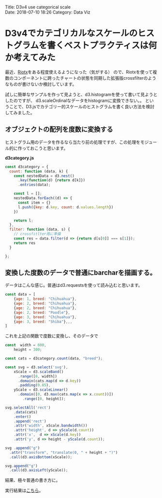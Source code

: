 Title: D3v4 use categorical scale  
Date: 2018-07-10 18:26
Category: Data Viz

# D3v4でカテゴリカルなスケールのヒストグラムを書くベストプラクティスは何か考えてみた 

最近、[Riotx](https://qiita.com/elastic/items/dfadc8da4cc22bddfb15)をある程度使えるようになった（気がする）
ので、Riotxを使って複数のコンポーネントに跨ったチャートの状態を同期した拡張版crossfilterのようなものが書けないか検討しています。

試しに簡単なサンプルを作って見ようと、d3.histogramを使って書いて見ようとしたのですが、
d3.scaleOrdinalなデータをhistogramに変換できない。。
ということで、D3.jsでカテゴリー的スケールのヒストグラムを書く良い方法を検討してみました。

## オブジェクトの配列を度数に変換する

ヒストグラム用のデータを作るなら当たり前の処理ですが、この処理をモジュール的に作っておこうと思います。

__d3category.js__
```javascript
const d3category = {
  count: function (data, k) {
    const nestedData = d3.nest()
      .key(function(d) {return d[k]})
      .entries(data);

    const l = [];
    nestedData.forEach((d) => {
      const item = {}
      l.push({key: d.key, count: d.values.length})
    })

    return l;
  },
  filter: function (data, s) {
    // crossfitlter用に準備
    const res = data.filter(d => {return d[s[0]] === s[1]});
    return res
  }

};
```

## 変換した度数のデータで普通にbarcharを描画する。

データはこんな感じ。普通はd3.requestsを使って読み込むと思います。
```javascript
const data = [
    {age: 1, breed: "Chihuahua"},
    {age: 2, breed: "Chihuahua"},
    {age: 2, breed: "Chihuahua"},
    {age: 2, breed: "Poodle"},
    {age: 3, breed: "Chihuahua"},
    {age: 3, breed: "Shiba"},,,
]
```

これを上記の関数で度数に変換し、そのデータで
```javascript
const  width = 600,
    height = 300;

const cats = d3category.count(data, "breed");

const svg = d3.select('svg'),
    xScale = d3.scaleBand()
      .range([0, width])
      .domain(cats.map(d => d.key))
      .padding(0.05),
    yScale = d3.scaleLinear()
      .domain([0, d3.max(cats.map(x => x.count))])
        .range([0, height]);

svg.selectAll('rect')
    .data(cats)
    .enter()
    .append('rect')
    .attr('width', xScale.bandwidth())
    .attr('height', d => yScale(d.count))
    .attr('x',  d => xScale(d.key))
    .attr('y', d => height - yScale(d.count));

svg .append("g")
  .attr("transform", "translate(0, " + height + ")")
  .call(d3.axisBottom(xScale));

svg.append("g")
  .call(d3.axisLeft(yScale));

```
結果、極々普通の書き方に。

実行結果は[こちら](https://codepen.io/dogrunjp/pen/ajbdjO)。